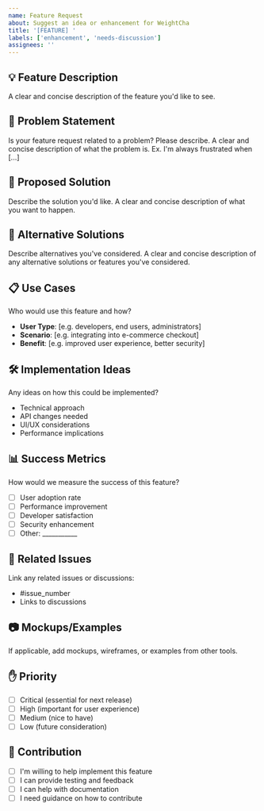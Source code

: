 ```yaml
---
name: Feature Request
about: Suggest an idea or enhancement for WeightCha
title: '[FEATURE] '
labels: ['enhancement', 'needs-discussion']
assignees: ''
---
```


## 💡 Feature Description
A clear and concise description of the feature you'd like to see.

## 🎯 Problem Statement
Is your feature request related to a problem? Please describe.
A clear and concise description of what the problem is. Ex. I'm always frustrated when [...]

## 💭 Proposed Solution
Describe the solution you'd like.
A clear and concise description of what you want to happen.

## 🔄 Alternative Solutions
Describe alternatives you've considered.
A clear and concise description of any alternative solutions or features you've considered.

## 📋 Use Cases
Who would use this feature and how?
- **User Type**: [e.g. developers, end users, administrators]
- **Scenario**: [e.g. integrating into e-commerce checkout]
- **Benefit**: [e.g. improved user experience, better security]

## 🛠️ Implementation Ideas
Any ideas on how this could be implemented?
- Technical approach
- API changes needed
- UI/UX considerations
- Performance implications

## 📊 Success Metrics
How would we measure the success of this feature?
- [ ] User adoption rate
- [ ] Performance improvement
- [ ] Developer satisfaction
- [ ] Security enhancement
- [ ] Other: ___________

## 🔗 Related Issues
Link any related issues or discussions:
- #issue_number
- Links to discussions

## 📷 Mockups/Examples
If applicable, add mockups, wireframes, or examples from other tools.

## ✋ Priority
- [ ] Critical (essential for next release)
- [ ] High (important for user experience)
- [ ] Medium (nice to have)
- [ ] Low (future consideration)

## 🤝 Contribution
- [ ] I'm willing to help implement this feature
- [ ] I can provide testing and feedback
- [ ] I can help with documentation
- [ ] I need guidance on how to contribute

